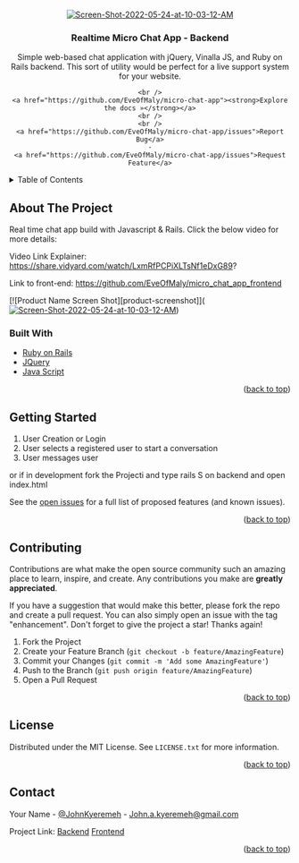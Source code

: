 <div id="top"></div>
<!-- PROJECT LOGO -->
<br />
<div align="center">
  <a href="https://github.com/EveOfMaly/micro-chat-app">
   <img src="https://i.ibb.co/m4DKP9K/Screen-Shot-2022-05-24-at-10-03-12-AM.png" alt="Screen-Shot-2022-05-24-at-10-03-12-AM" border="0"></a>
  </a>

<h3 align="center">Realtime Micro Chat App - Backend</h3>

  <p align="center">
    Simple web-based chat application with jQuery, Vinalla JS, and Ruby on Rails backend. This sort of utility would be perfect for a live support system for your website.
    
    <br />
    <a href="https://github.com/EveOfMaly/micro-chat-app"><strong>Explore the docs »</strong></a>
    <br />
    <br />
    <a href="https://github.com/EveOfMaly/micro-chat-app/issues">Report Bug</a>
    ·
    <a href="https://github.com/EveOfMaly/micro-chat-app/issues">Request Feature</a>
  </p>
</div>



<!-- TABLE OF CONTENTS -->
<details>
  <summary>Table of Contents</summary>
  <ol>
    <li>
      <a href="#about-the-project">About The Project</a>
      <ul>
        <li><a href="#built-with">Built With</a></li>
      </ul>
    </li>
    <li>
      <a href="#getting-started">Getting Started</a>
    </li>
    <li><a href="#contributing">Contributing</a></li>
    <li><a href="#license">License</a></li>
    <li><a href="#contact">Contact</a></li>
    <li><a href="#acknowledgments">Acknowledgments</a></li>
  </ol>
</details>



<!-- ABOUT THE PROJECT -->
## About The Project

  Real time chat app build with Javascript & Rails. Click the below video for more details:

  Video Link Explainer: https://share.vidyard.com/watch/LxmRfPCPiXLTsNf1eDxG89?

  Link to front-end: https://github.com/EveOfMaly/micro_chat_app_frontend

[![Product Name Screen Shot][product-screenshot]](<a href="https://github.com/EveOfMaly/micro-chat-app">
   <img src="https://i.ibb.co/m4DKP9K/Screen-Shot-2022-05-24-at-10-03-12-AM.png" alt="Screen-Shot-2022-05-24-at-10-03-12-AM" border="0"></a></a>)


### Built With

* [Ruby on Rails](https://rubyonrails.org/)
* [JQuery](https://jquery.com)
* [Java Script](https://https://www.javascript.com/.com)

<p align="right">(<a href="#top">back to top</a>)</p>

<!-- GETTING STARTED -->
## Getting Started
1. User Creation or Login
2. User selects a registered user to start a conversation
3. User messages user

or if in development fork the Projecti and type rails S on backend and open index.html 


See the [open issues](https://github.com/EveOfMaly/micro-chat-app/issues) for a full list of proposed features (and known issues).

<p align="right">(<a href="#top">back to top</a>)</p>


<!-- CONTRIBUTING -->
## Contributing

Contributions are what make the open source community such an amazing place to learn, inspire, and create. Any contributions you make are **greatly appreciated**.

If you have a suggestion that would make this better, please fork the repo and create a pull request. You can also simply open an issue with the tag "enhancement".
Don't forget to give the project a star! Thanks again!

1. Fork the Project
2. Create your Feature Branch (`git checkout -b feature/AmazingFeature`)
3. Commit your Changes (`git commit -m 'Add some AmazingFeature'`)
4. Push to the Branch (`git push origin feature/AmazingFeature`)
5. Open a Pull Request

<p align="right">(<a href="#top">back to top</a>)</p>



<!-- LICENSE -->
## License

Distributed under the MIT License. See `LICENSE.txt` for more information.

<p align="right">(<a href="#top">back to top</a>)</p>



<!-- CONTACT -->
## Contact

Your Name - [@JohnKyeremeh](https://twitter.com/JohnKyeremeh) - John.a.kyeremeh@gmail.com

Project Link: 
[Backend](https://github.com/EveOfMaly/micro-chat-app)
[Frontend](https://github.com/johnkyeremeh/micro_chat_app_frontend)

<p align="right">(<a href="#top">back to top</a>)</p>





